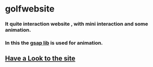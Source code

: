 # golfwebsite
### It quite interaction website , with mini interaction and some animation.
### In this the [gsap lib](https://cdnjs.cloudflare.com/ajax/libs/gsap/3.12.2/ScrollTrigger.min.js) is used for animation.
## [Have a Look to the site](https://archanmehta.github.io/golfwebsite/)
